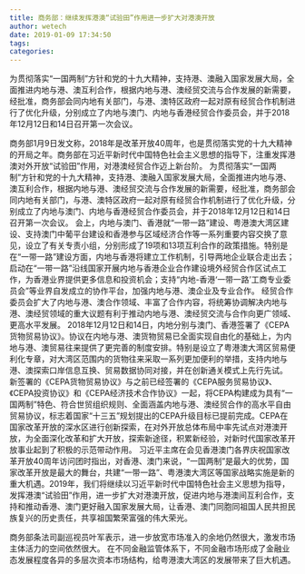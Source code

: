 ```yaml
---
title: 商务部：继续发挥港澳“试验田”作用进一步扩大对港澳开放
author: wetech
date: 2019-01-09 17:34:50
tags: 
categories: 
---
```

为贯彻落实“一国两制”方针和党的十九大精神，支持港、澳融入国家发展大局，全面推进内地与港、澳互利合作，根据内地与港、澳经贸交流与合作发展的新需要，经批准，商务部会同内地有关部门，与港、澳特区政府一起对原有经贸合作机制进行了优化升级，分别成立了内地与澳门、内地与香港经贸合作委员会，并于2018年12月12日和14日召开第一次会议。
<!-- more -->
商务部1月9日发文称，2018年是改革开放40周年，也是贯彻落实党的十九大精神的开局之年。商务部在习近平新时代中国特色社会主义思想的指导下，注重发挥港澳对外开放“试验田”作用，对港澳经贸合作迈上新台阶。
为贯彻落实“一国两制”方针和党的十九大精神，支持港、澳融入国家发展大局，全面推进内地与港、澳互利合作，根据内地与港、澳经贸交流与合作发展的新需要，经批准，商务部会同内地有关部门，与港、澳特区政府一起对原有经贸合作机制进行了优化升级，分别成立了内地与澳门、内地与香港经贸合作委员会，并于2018年12月12日和14日召开第一次会议。
会上，内地与澳门、香港就“一带一路”建设、粤港澳大湾区建设、支持澳门中葡平台建设和香港参与区域经济合作等一系列重要内容交换了意见，设立了有关专责小组，分别形成了19项和13项互利合作的政策措施。特别是在“一带一路”建设方面，内地与香港将建立工作机制，引导两地企业联合走出去；启动在“一带一路”沿线国家开展内地与香港企业合作建设境外经贸合作区试点工作，为香港业界提供更多信息和投资机会；支持“内地-香港‘一带一路’工商专业委员会”等业界自发成立的协作平台，加强内地与港、澳企业及专业合作。
经贸合作委员会扩大了内地与港、澳合作领域、丰富了合作内容，将统筹协调解决内地与港、澳经贸领域的重大议题有利于推动内地与港、澳经贸交流与合作向更广领域、更高水平发展。
2018年12月12日和14日，内地分别与澳门、香港签署了《CEPA货物贸易协议》。协议在内地与港、澳货物贸易已全面实现自由化的基础上，为内地与港、澳贸易往来提供了更完善的制度安排。特别是设立了粤港澳大湾区贸易便利化专章，对大湾区范围内的货物往来采取一系列更加便利的举措，支持内地与港、澳探索口岸信息互换、贸易数据协同对接，并在创新通关模式上先行先试。
新签署的《CEPA货物贸易协议》与之前已经签署的《CEPA服务贸易协议》、《CEPA投资协议》和《CEPA经济技术合作协议》一起，将CEPA构建成为具有“一国两制”特色、符合世贸组织规则、全面涵盖内地与港、澳经贸合作的高水平自由贸易协议，标志着国家“十三五”规划提出的CEPA升级目标已提前完成。CEPA在国家改革开放的深水区进行创新探索，在对外开放总体布局中率先试点对港澳开放，为全面深化改革和扩大开放，探索新途径，积累新经验，对新时代国家改革开放事业起到了积极的示范带动作用。
习近平主席在会见香港澳门各界庆祝国家改革开放40周年访问团时指出，对香港、澳门来说，“一国两制”是最大的优势，国家改革开放是最大的舞台，共建“一带一路”、粤港澳大湾区等国家战略实施是新的重大机遇。2019年，我们将继续以习近平新时代中国特色社会主义思想为指导，发挥港澳“试验田”作用，进一步扩大对港澳开放，促进内地与港澳间互利合作，支持和推动香港、澳门更好融入国家发展大局，让香港、澳门同胞同祖国人民共担民族复兴的历史责任，共享祖国繁荣富强的伟大荣光。
 
 
商务部条法司副巡视员叶军表示，进一步放宽市场准入的余地仍然很大，激发市场主体活力的空间依然很大。
在不同金融监管体系下，不同金融市场形成了金融业态发展程度各异的多层次资本市场结构，给粤港澳大湾区的发展带来了巨大机遇。
